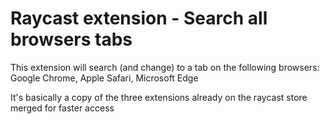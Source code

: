 # Raycast extension - Search all browsers tabs

This extension will search (and change) to a tab on the following browsers: Google Chrome, Apple Safari, Microsoft Edge

It's basically a copy of the three extensions already on the raycast store merged for faster access